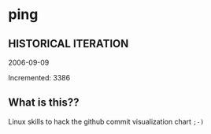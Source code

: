 # ping

## HISTORICAL ITERATION
2006-09-09

Incremented: 3386

## What is this?? 
Linux skills to hack the github commit visualization chart `;-)`
